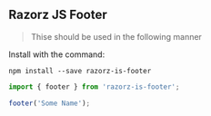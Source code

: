 ## Razorz JS Footer

>Thise should be used in the following manner

Install with the command:

```
npm install --save razorz-is-footer
```

```javascript
import { footer } from 'razorz-is-footer';

footer('Some Name');
```